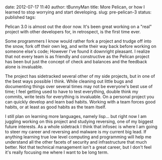 date: 2012-07-17 11:40
author: tBunnyMan
title: More Pelican, or how I learned to stop worrying and start developing.
slug: pre-pelican-3
status: published
tags:

Pelican 3.0 is almost out the door now. It's been great working on a "real" project with other developers for, in retrospect, is the first time ever.

Some programmers I know would rather fork a project and trudge off into the snow, fork off their own leg, and write their way back before working on someone else's code; However I've found it downright pleasant. I realize that not every team is as friendly and constructive as the Pelican project has been but just the concept of check and balances and the feedback alone is invaluable.

The project has sidetracked several other of my side projects, but in one of the best ways possible I think. While cleaning out little bugs and documenting things over several times may not be everyone's best use of time; I feel getting used to have to test everything, double think my commits, write tests for everything is invaluable. On a personal project you can quickly develop and learn bad habits. Working with a team forces good habits, or at least as good habits as the team itself.

I still plan on learning more languages, namely lisp… but right now I am juggling working on this project and studying reversing, one of my biggest future interests. As a whole sidetrack I think that infosec is where I am going to steer my career and reversing and malware is my current big lead. If anything learning true low level computing and programming will help me understand all the other facets of security and infrastructure that much better. Not that technical management isn't a great career, but I don't feel it's really focusing me where I want to be long term.